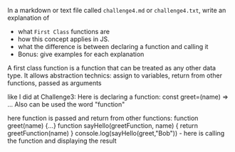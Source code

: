 In a markdown or text file called `challenge4.md` or `challenge4.txt`, write an explanation of

- what `First Class` functions are
- how this concept applies in JS.
- what the difference is between declaring a function and calling it
- Bonus: give examples for each explanation

A first class function is a function that can be treated as any other data type. It allows abstraction technics: assign to variables, return from other functions, passed as arguments

like I did at Challenge3:
Here is declaring a function: const greet=(name) => ...
Also can be used the word "function"

here function is passed and return from other functions:
function greet(name) {...}
function sayHello(greetFunction, name) {
return greetFunction(name)
}
console.log(sayHello(greet,"Bob")) - here is calling the function and displaying the result
